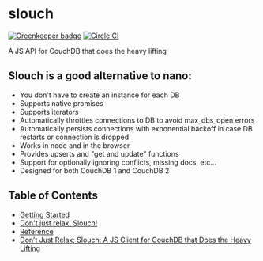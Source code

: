 # slouch

[![Greenkeeper badge](https://badges.greenkeeper.io/redgeoff/slouch.svg)](https://greenkeeper.io/) [![Circle CI](https://circleci.com/gh/redgeoff/slouch.svg?style=svg&circle-token=ae7548ebc7e23a051ed03dbc3209c5e0529e260a)](https://circleci.com/gh/redgeoff/slouch)

A JS API for CouchDB that does the heavy lifting


## Slouch is a good alternative to nano:

  - You don't have to create an instance for each DB
  - Supports native promises
  - Supports iterators
  - Automatically throttles connections to DB to avoid max_dbs_open errors
  - Automatically persists connections with exponential backoff in case DB restarts or connection is dropped
  - Works in node and in the browser
  - Provides upserts and "get and update" functions
  - Support for optionally ignoring conflicts, missing docs, etc...
  - Designed for both CouchDB 1 and CouchDB 2


## Table of Contents

* [Getting Started](https://github.com/redgeoff/slouch/wiki/Getting-Started)
* [Don't just relax. Slouch!](https://github.com/redgeoff/slouch/wiki/Don%27t-just-relax.-Slouch%21)
* [Reference](https://github.com/redgeoff/slouch/wiki#table-of-contents)
* [Don’t Just Relax; Slouch: A JS Client for CouchDB that Does the Heavy Lifting](https://medium.com/@redgeoff/dont-just-relax-slouch-a-js-client-for-couchdb-that-does-the-heavy-lifting-d8232eba8e2c)
